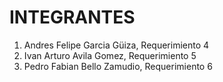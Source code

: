 # INTEGRANTES

1. Andres Felipe Garcia Güiza, Requerimiento 4
2. Ivan Arturo Avila Gomez, Requerimiento 5
3. Pedro Fabian Bello Zamudio, Requerimiento 6
